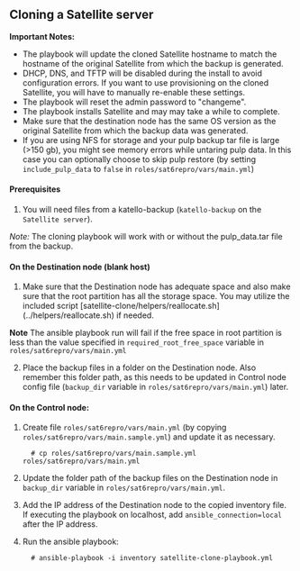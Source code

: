 ## Cloning a Satellite server

 **Important Notes:**

  - The playbook will update the cloned Satellite hostname to match the hostname of the original Satellite from which the backup is generated.
  - DHCP, DNS, and TFTP will be disabled during the install to avoid configuration errors. If you want to use provisioning on the cloned Satellite, you will have to manually re-enable these settings.
  - The playbook will reset the admin password to "changeme".
  - The playbook installs Satellite and may may take a while to complete.
  - Make sure that the destination node has the same OS version as the original Satellite from which the backup data was generated.
  - If you are using NFS for storage and your pulp backup tar file is large (>150 gb), you might see memory errors while untaring pulp data.  In this case you can optionally choose to skip pulp restore (by setting `include_pulp_data` to `false` in `roles/sat6repro/vars/main.yml`)

#### Prerequisites

1. You will need files from a katello-backup (`katello-backup` on the `Satellite server`).

*Note:* The cloning playbook will work with or without the pulp_data.tar file from the backup.

#### On the Destination node (blank host)

1. Make sure that the Destination node has adequate space and also make sure that the root partition has all the storage space. You may utilize the included script [satellite-clone/helpers/reallocate.sh] (../helpers/reallocate.sh) if needed.

  **Note** The ansible playbook run will fail if the free space in root partition is less than the value specified in `required_root_free_space` variable in `roles/sat6repro/vars/main.yml`

2. Place the backup files in a folder on the Destination node. Also remember this folder path, as this needs to be updated in Control node config file (`backup_dir` variable in `roles/sat6repro/vars/main.yml`) later.

#### On the Control node:

1. Create file `roles/sat6repro/vars/main.yml` (by copying `roles/sat6repro/vars/main.sample.yml`) and update it as necessary.

   ```console
     # cp roles/sat6repro/vars/main.sample.yml roles/sat6repro/vars/main.yml
   ```
2. Update the folder path of the backup files on the Destination node in `backup_dir` variable in `roles/sat6repro/vars/main.yml`.
3. Add the IP address of the Destination node to the copied inventory file. If executing the playbook on localhost, add `ansible_connection=local` after the IP address.
4. Run the ansible playbook:

    ```console
      # ansible-playbook -i inventory satellite-clone-playbook.yml
    ```
